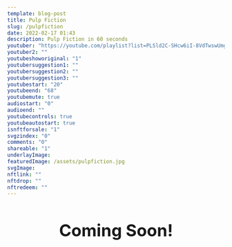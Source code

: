 ```yaml
---
template: blog-post
title: Pulp Fiction  
slug: /pulpfiction
date: 2022-02-17 01:43
description: Pulp Fiction in 60 seconds
youtuber: "https://youtube.com/playlist?list=PLSld2C-SHcw6iI-8VdTwswUmghftk2chW"
youtuber2: ""
youtubeshoworiginal: "1"
youtubersuggestion1: ""
youtubersuggestion2: ""
youtubersuggestion3: ""
youtubestart: "20"
youtubeend: "68"
youtubemute: true
audiostart: "0"
audioend: ""
youtubecontrols: true
youtubeautostart: true
isnftforsale: "1"
svgzindex: "0"
comments: "0"
shareable: "1"
underlayImage: 
featuredImage: /assets/pulpfiction.jpg
svgImage: 
nftlink: ""
nftdrop: ""
nftredeem: ""
---
```


<h2 class="tronText" style="display:grid; place-content:center; text-align:center; font-size:4vw;">
        <div class="">Coming Soon!</div>
      </h2>